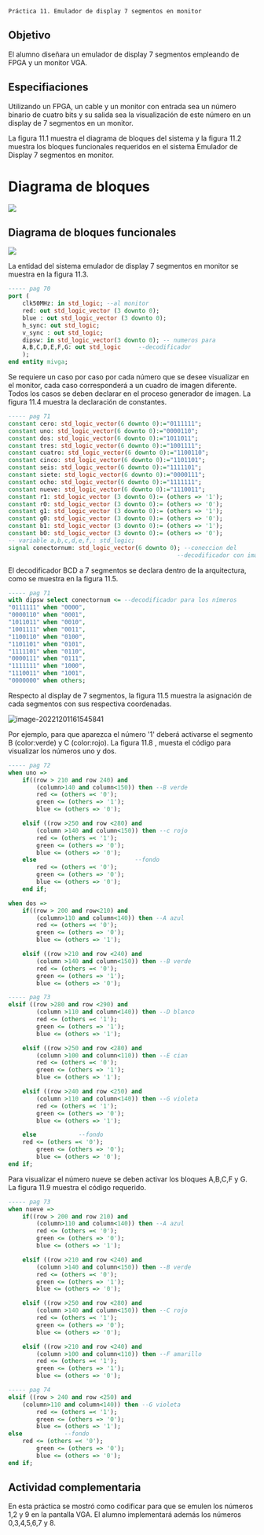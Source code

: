 ```
Práctica 11. Emulador de display 7 segmentos en monitor
```

## Objetivo

El alumno diseñara un emulador de display 7 segmentos empleando de FPGA y un monitor VGA.

## Especifiaciones

Utilizando un FPGA, un cable y un monitor con entrada  sea un número binario de cuatro bits y su salida sea la visualización de este número en un display de 7 segmentos en un monitor.

La figura 11.1 muestra el diagrama de bloques del sistema y la figura 11.2 muestra los bloques funcionales requeridos en el sistema Emulador de Display 7 segmentos en monitor.

# Diagrama de bloques

![](img/practica-11/image-20221201084743586.png)

## Diagrama de bloques funcionales

![](img/practica-11/image-20221201084805959.png)

La entidad del sistema emulador de display 7 segmentos en monitor se muestra en la figura 11.3.

```vhdl
----- pag 70
port (
	clk50MHz: in std_logic; --al monitor
	red: out std_logic_vector (3 downto 0);
	blue : out std_logic_vector (3 downto 0);
	h_sync: out std_logic;
	v_sync : out std_logic;
	dipsw: in std_logic_vector(3 downto 0); -- numeros para
	A,B,C,D,E,F,G: out std_logic     --decodificador
	);
end entity mivga;
```

Se requiere un caso por caso por cada número que se desee visualizar en el monitor, cada caso corresponderá a un cuadro de imagen diferente. Todos los casos se deben declarar en el proceso generador de imagen. La figura 11.4 muestra la declaración de constantes.

```vhdl
----- pag 71
constant cero: std_logic_vector(6 downto 0):="0111111";
constant uno: std_logic_vector(6 downto 0):="0000110";
constant dos: std_logic_vector(6 downto 0):="1011011";
constant tres: std_logic_vector(6 downto 0):="1001111";
constant cuatro: std_logic_vector(6 downto 0):="1100110";
constant cinco: std_logic_vector(6 downto 0):="1101101";
constant seis: std_logic_vector(6 downto 0):="1111101";
constant siete: std_logic_vector(6 downto 0):="0000111";
constant ocho: std_logic_vector(6 downto 0):="1111111";
constant nueve: std_logic_vector(6 downto 0):="1110011";
constant r1: std_logic_vector (3 downto 0):= (others => '1');
constant r0: std_logic_vector (3 downto 0):= (others => '0');
constant g1: std_logic_vector (3 downto 0):= (others => '1');
constant g0: std_logic_vector (3 downto 0):= (others => '0');
constant b1: std_logic_vector (3 downto 0):= (others => '1');
constant b0: std_logic_vector (3 downto 0):= (others => '0');
-- variable a,b,c,d,e,f,: std_logic;
signal conectornum: std_logic_vector(6 downto 0); --coneccion del 
												--decodificador con image_gen

```

El decodificador BCD a 7 segmentos se declara dentro de la arquitectura, como se muestra en la figura 11.5.

```vhdl
----- pag 71
with dipsw select conectornum <= --decodificador para los nímeros
"0111111" when "0000",
"0000110" when "0001",
"1011011" when "0010",
"1001111" when "0011",
"1100110" when "0100",
"1101101" when "0101",
"1111101" when "0110",
"0000111" when "0111",
"1111111" when "1000",
"1110011" when "1001",
"0000000" when others;
```

Respecto al display de 7 segmentos, la figura 11.5 muestra la asignación de cada segmentos con sus respectiva coordenadas.

![image-20221201161545841](./img/practica-11/image-20221201161545841.png)

Por ejemplo, para que aparezca el número '1'  deberá activarse el segmento B (color:verde) y C (color:rojo). La figura 11.8 , muesta el código para visualizar los números uno y dos.

```vhdl
----- pag 72
when uno =>
	if((row > 210 and row 240) and
		(column>140 and column<150)) then --B verde
		red <= (others =< '0');
		green <= (others => '1');
		blue <= (others => '0');

	elsif ((row >250 and row <280) and
		(column >140 and column<150)) then --c rojo
		red <= (others =< '1');
		green <= (others => '0');
		blue <= (others => '0');
	else							--fondo
		red <= (others =< '0');
		green <= (others => '0');
		blue <= (others => '0');
	end if;

when dos =>
	if((row > 200 and row<210) and
		(column>110 and column<140)) then --A azul
		red <= (others =< '0');
		green <= (others => '0');
		blue <= (others => '1');

	elsif ((row >210 and row <240) and
		(column >140 and column<150)) then --B verde
		red <= (others =< '0');
		green <= (others => '1');
		blue <= (others => '0');
```

```vhdl
----- pag 73
elsif ((row >280 and row <290) and
		(column >110 and column<140)) then --D blanco
		red <= (others =< '1');
		green <= (others => '1');
		blue <= (others => '1');

	elsif ((row >250 and row <280) and
		(column >100 and column<110)) then --E cian
		red <= (others =< '0');
		green <= (others => '1');
		blue <= (others => '1');

	elsif ((row >240 and row <250) and
		(column >110 and column<140)) then --G violeta
		red <= (others =< '1');
		green <= (others => '0');
		blue <= (others => '1');

	else			--fondo
	red <= (others =< '0');
		green <= (others => '0');
		blue <= (others => '0');
end if;

```

Para visualizar el número nueve se deben activar los bloques A,B,C,F y G.  La figura 11.9 muestra el código requerido.

```vhdl
----- pag 73
when nueve =>
	if((row > 200 and row 210) and
		(column>110 and column<140)) then --A azul
		red <= (others =< '0');
		green <= (others => '0');
		blue <= (others => '1');

	elsif ((row >210 and row <240) and
		(column >140 and column<150)) then --B verde
		red <= (others =< '0');
		green <= (others => '1');
		blue <= (others => '0');

	elsif ((row >250 and row <280) and
		(column >140 and column<150)) then --C rojo
		red <= (others =< '1');
		green <= (others => '0');
		blue <= (others => '0');

	elsif ((row >210 and row <240) and
		(column >100 and column<110)) then --F amarillo
		red <= (others =< '1');
		green <= (others => '1');
		blue <= (others => '0');
```
```vhdl
----- pag 74
elsif ((row > 240 and row <250) and
	(column>110 and column<140)) then --G violeta
		red <= (others =< '1');
		green <= (others => '0');
		blue <= (others => '1');
else			--fondo
	red <= (others =< '0');
		green <= (others => '0');
		blue <= (others => '0');
end if;
```

## Actividad complementaria

En esta práctica se mostró como codificar para que se emulen los números 1,2 y 9 en la pantalla VGA. El alumno implementará además los números 0,3,4,5,6,7 y 8.
